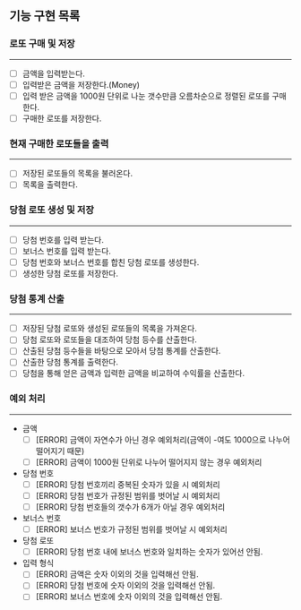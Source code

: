 
## 기능 구현 목록


### 로또 구매 및 저장

---

- [ ]  금액을 입력받는다.
- [ ]  입력받은 금액을 저장한다.(Money)
- [ ]  입력 받은 금액을 1000원 단위로 나눈 갯수만큼 오름차순으로 정렬된 로또를 구매한다.
- [ ]  구매한 로또를 저장한다.

### 현재 구매한 로또들을 출력

---

- [ ]  저장된 로또들의 목록을 불러온다.
- [ ]  목록을 출력한다.

### 당첨 로또 생성 및 저장

---

- [ ]  당첨 번호를 입력 받는다.
- [ ]  보너스 번호를 입력 받는다.
- [ ]  당첨 번호와 보너스 번호를 합친 당첨 로또를 생성한다.
- [ ]  생성한 당첨 로또를 저장한다.

### 당첨 통계 산출

---

- [ ]  저장된 당첨 로또와 생성된 로또들의 목록을 가져온다.
- [ ]  당첨 로또와 로또들을 대조하여 당첨 등수를 산출한다.
- [ ]  산출된 당첨 등수들을 바탕으로 모아서 당첨 통계를 산출한다.
- [ ]  산출한 당첨 통계를 출력한다.
- [ ]  당첨을 통해 얻은 금액과 입력한 금액을 비교하여 수익률을 산출한다.

### 예외 처리

---

- 금액
    - [ ]  [ERROR] 금액이 자연수가 아닌 경우 예외처리(금액이 -여도 1000으로 나누어 떨어지기 때문)
    - [ ]  [ERROR] 금액이 1000원 단위로 나누어 떨어지지 않는 경우 예외처리
- 당첨 번호
    - [ ]  [ERROR] 당첨 번호끼리 중복된 숫자가 있을 시 예외처리
    - [ ]  [ERROR] 당첨 번호가 규정된 범위를 벗어날 시 예외처리
    - [ ]  [ERROR] 당첨 번호들의 갯수가 6개가 아닐 경우 예외처리
- 보너스 번호
    - [ ]  [ERROR] 보너스 번호가 규정된 범위를 벗어날 시 예외처리
- 당첨 로또
    - [ ]  [ERROR] 당첨 번호 내에 보너스 번호와 일치하는 숫자가 있어선 안됨.

- 입력 형식
    - [ ]  [ERROR] 금액은 숫자 이외의 것을 입력해선 안됨.
    - [ ]  [ERROR] 당첨 번호에 숫자 이외의 것을 입력해선 안됨.
    - [ ]  [ERROR] 보너스 번호에 숫자 이외의 것을 입력해선 안됨.